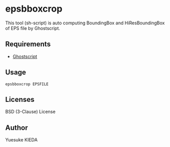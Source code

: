 epsbboxcrop
===========

This tool (sh-script) is auto computing BoundingBox and HiResBoundingBox of EPS file by Ghostscript.

## Requirements

- [Ghostscript](http://www.ghostscript.com/)

## Usage

    epsbboxcrop EPSFILE

## Licenses

BSD (3-Clause) License

## Author

Yuesuke KIEDA
